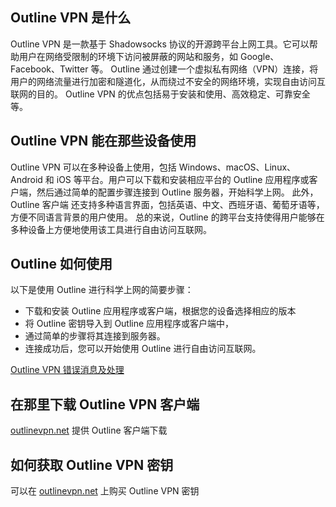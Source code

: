 ## Outline VPN 是什么

Outline VPN 是一款基于 Shadowsocks 协议的开源跨平台上网工具。它可以帮助用户在网络受限制的环境下访问被屏蔽的网站和服务，如 Google、Facebook、Twitter 等。
Outline 通过创建一个虚拟私有网络（VPN）连接，将用户的网络流量进行加密和隧道化，从而绕过不安全的网络环境，实现自由访问互联网的目的。
Outline VPN 的优点包括易于安装和使用、高效稳定、可靠安全等。 

## Outline VPN 能在那些设备使用

Outline VPN 可以在多种设备上使用，包括 Windows、macOS、Linux、Android 和 iOS 等平台。用户可以下载和安装相应平台的 Outline 应用程序或客户端，然后通过简单的配置步骤连接到 Outline 服务器，开始科学上网。 
此外，Outline 客户端 还支持多种语言界面，包括英语、中文、西班牙语、葡萄牙语等，方便不同语言背景的用户使用。
总的来说，Outline 的跨平台支持使得用户能够在多种设备上方便地使用该工具进行自由访问互联网。

## Outline 如何使用

以下是使用 Outline 进行科学上网的简要步骤：
- 下载和安装 Outline 应用程序或客户端，根据您的设备选择相应的版本
- 将 Outline 密钥导入到 Outline 应用程序或客户端中，
- 通过简单的步骤将其连接到服务器。
- 连接成功后，您可以开始使用 Outline 进行自由访问互联网。

[Outline VPN 错误消息及处理](https://blog.outlinevpn.net/outline-error-messages/)

## 在那里下载 Outline VPN 客户端

[outlinevpn.net](https://outlinevpn.net) 提供 Outline 客户端下载

## 如何获取 Outline VPN 密钥

可以在 [outlinevpn.net](https://outlinevpn.net) 上购买 Outline VPN 密钥


